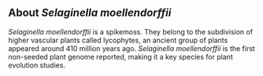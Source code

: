 About *Selaginella moellendorffii*
----------------------------------

*Selaginella moellendorffii* is a spikemoss. They belong to the
subdivision of higher vascular plants called lycophytes, an ancient group
of plants appeared around 410 million years ago. *Selaginella
moellendorffii* is the first non-seeded plant genome reported, making it
a key species for plant evolution studies.
